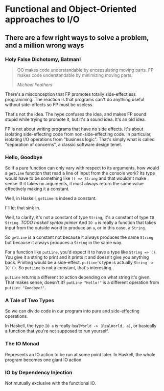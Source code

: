 # Functional and Object-Oriented approaches to I/O

## There are a few right ways to solve a problem, and a million wrong ways

### Holy False Dichotomy, Batman!

> OO makes code understandable by encapsulating moving parts.
> FP makes code understandable by minimizing moving parts.
> 
> <cite>Michael Feathers</cite>

There's a misconception that FP promotes totally side-effectless programming. The reaction is that programs can't do anything useful without side-effects so FP must be useless.

That's not the idea. The hype confuses the idea, and makes FP sound stupid while trying to promote it, but it's a sound idea. It's an old idea.

FP is not about writing programs that have no side effects. It's about isolating side-effecting code from non-side-effecting code. In particular, isolating I/O operations from "business logic". That's simply what is called "separation of concerns", a classic software design tenet.

### Hello, Goodbye

So if a pure function can only vary with respect to its arguments, how would a `getLine` function that read a line of input from the console work? Its type would have to be something like `() => String` and that wouldn't make sense. If it takes no arguments, it must always return the same value effectively making it a constant.

Well, in Haskell, `getLine` is indeed a constant.

I'll let that sink in.

Well, to clarify, it's not a constant of type `String`, it's a constant of type `IO String`. *TODO haskell syntax primer* And `IO a` is really a function that takes input from the outside world to produce an `a`, or in this case, a `String`.

So `getLine` is a constant not because it always produces the same `String` but because it always produces a `String` in the same way.

For a function like `putLine`, you'd expect it to have a type like `String => ()`. You give it a string to print and it prints it and doesn't give you anything back. Printing would be a side-effect. `putLine`'s type is actually `String -> IO ()`. So `putLine` is not a constant, that's interesting.

`putLine` returns a different `IO` action depending on what string it's given. That makes sense, doesn't it? `putLine "Hello!"` is a different operation from `putLine "Goodbye!"`.

### A Tale of Two Types

So we can divide code in our program into pure and side-effecting operations.

In Haskell, the type `IO a` is really `RealWorld -> (RealWorld, a)`, or basically a function that you're not supposed to run yourself.

### The IO Monad

Represents an IO action to be run at some point later. In Haskell, the whole program becomes one giant IO action.

### IO by Dependency Injection

Not mutually exclusive with the functional IO.
